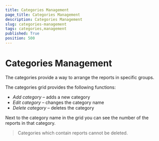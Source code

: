 ```yaml
---
title: Categories Management
page_title: Categories Management
description: Categories Management
slug: categories-management
tags: categories,management
published: True
position: 500
---
```


# Categories Management



The categories provide a way to arrange the reports in specific groups.

The categories grid provides the following functions:

  - _Add category_ – adds a new category
  - _Edit category_ – changes the category name
  - _Delete category_ – deletes the category

Next to the category name in the grid you can see the number of the reports in that category.
>Categories which contain reports cannot be deleted.